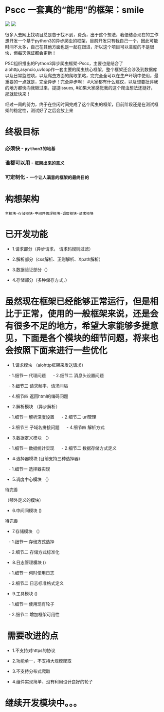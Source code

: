 # Pscc 一套真的“能用”的框架：smile
![](https://img.shields.io/badge/time-3day-red.svg)
![](https://img.shields.io/badge/build-passing-brightgreen.svg)

很多人去网上找项目总是苦于找不到，费劲，出于这个想法，我便结合现在的工作想开发一个基于python3的异步爬虫的框架，目前开发只有我自己一个，因此可能时间不太多，自己在其他方面也是一起在跟进，所以这个项目可以进度的不是很快，但每天保证都会更新！

PSC组织推出的Python3异步爬虫框架-Pscc，主要也是结合了aiohttp,asyncio,uvloop作一套主要的爬虫核心框架，整个框架还会涉及到数据库以及日常监控项，以及爬虫方面的爬取策略，完完全全可以在生产环境中使用，最重要的一点就是，完全异步！完全异步啊！ 
#大家都有什么建议，以及想要批评我的地方都快向我砸过来，提提issues,
#如果大家感觉我的这个爬虫想法还挺好，那就赶快来！

经过一周的努力，终于在空闲时间完成了这个爬虫的框架，目前阶段还是在测试框架的稳定性，测试好了之后会放上来

# 终极目标

### 必须快 - `python3的地基`

### 谁都可以用 - `框架出来的意义`

### 可定制化 - `一个让人满意的框架的最终目的`

# 构想架构

`主模块-存储模块-中间件管理模块-调度模块-请求模块`

# 已开发功能

- 1.请求部分（异步请求， 请求码规则过滤）
 
- 2.解析部分（css解析、正则解析、Xpath解析）

- 3.数据验证部分（）

- 4.存储部分（多种储存方式，）

#  虽然现在框架已经能够正常运行，但是相比于正常，使用的一般框架来说，还是会有很多不足的地方，希望大家能够多提意见，下面是各个模块的细节问题，将来也会按照下面来进行一些优化

- 1.请求模块 （aiohttp框架来发送请求）

    - 1.细节一 代理问题
  
    - 2.细节二 消息头设置问题
    
    - 3.细节三 请求频率、请求间隔
   
    - 4.细节四 返回html的编码问题

- 2.解析模块 （异步解析）

    - 1.细节一 解析深度设置
  
    - 2.细节二 url管理
    
    - 3.细节三 子域名拼接问题
  
    - 4.细节四 解析方式

- 3.数据定义模块 （）

    - 1.细节一 数据统计实现
  
    - 2.细节二 数据存储方式定义
 
- 4.选择器模块 (目前支持三种选择器)

    - 1.细节一 选择器实现

- 5.调度中心模块 （）

待完善

（额外定义的模块）

- 6.中间间模块 ()

待完善

- 7.存储模块 （）

    - 1.细节一 存储方式选择
 
    - 2.细节二 存储方式标准化


- 8.日志管理模块 ()

    - 1.细节一 何时使用日志
 
    - 2.细节二 日志标准格式定义
    
- 9.工具模块 ()

    - 1.细节一 使用现有轮子
 
    - 2.细节二 增加框架可用性
    

#  需要改进的点

- 1.不支持对https的协议

- 2.功能单一，不支持大规模爬取

- 3.不支持分布式爬取

- 4.组件实现简单、没有利用设计良好的轮子

# 继续开发模块中。。。
